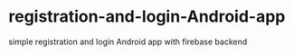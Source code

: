 # registration-and-login-Android-app
simple registration and login Android app with firebase backend 

